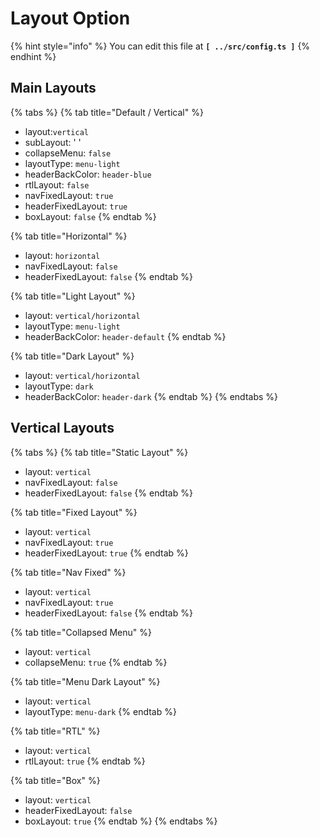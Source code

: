 # Layout Option

{% hint style="info" %}
You can edit this file at **`[ ../src/config.ts ]`**
{% endhint %}

## Main Layouts

{% tabs %}
{% tab title="Default / Vertical" %}
* layout:`vertical`
* subLayout: ' '
* collapseMenu: `false`
* layoutType: `menu-light`
* headerBackColor: `header-blue`
* rtlLayout: `false`
* navFixedLayout: `true`
* headerFixedLayout: `true`
* boxLayout: `false`
{% endtab %}

{% tab title="Horizontal" %}
* layout: `horizontal`
* navFixedLayout: `false`
* headerFixedLayout: `false`
{% endtab %}

{% tab title="Light Layout" %}
* layout: `vertical/horizontal`
* layoutType: `menu-light`
* headerBackColor: `header-default`
{% endtab %}

{% tab title="Dark Layout" %}
* layout: `vertical/horizontal`
* layoutType: `dark`
* headerBackColor: `header-dark`
{% endtab %}
{% endtabs %}

## Vertical Layouts

{% tabs %}
{% tab title="Static Layout" %}
* layout: `vertical`
* navFixedLayout: `false`
* headerFixedLayout: `false`
{% endtab %}

{% tab title="Fixed Layout" %}
* layout: `vertical`
* navFixedLayout: `true`
* headerFixedLayout: `true`
{% endtab %}

{% tab title="Nav Fixed" %}
* layout: `vertical`
* navFixedLayout: `true`
* headerFixedLayout: `false`
{% endtab %}

{% tab title="Collapsed Menu" %}
* layout: `vertical`
* collapseMenu: `true`
{% endtab %}

{% tab title="Menu Dark Layout" %}
* layout: `vertical`
* layoutType: `menu-dark`
{% endtab %}

{% tab title="RTL" %}
* layout: `vertical`
* rtlLayout: `true`
{% endtab %}

{% tab title="Box" %}
* layout: `vertical`
* headerFixedLayout: `false`
* boxLayout: `true`
{% endtab %}
{% endtabs %}

